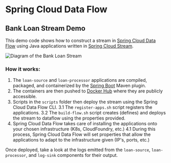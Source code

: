 # Spring Cloud Data Flow
## Bank Loan Stream Demo

This demo code shows how to construct a stream in [Spring Cloud Data Flow][dataflow] using Java applications written in [Spring Cloud Stream][stream].

![Diagram of the Bank Loan Stream][diagram]

### How it works:

1. The `loan-source` and `loan-processor` applications are compiled, packaged, and containerized by the [Spring Boot][boot] Maven plugin. 
2. The containers are then pushed to [Docker Hub][hub] where they are publicly accessible.
3. Scripts in the `scripts` folder then deploy the stream using the Spring Cloud Data Flow CLI.
3.1 The `register-apps.sh` script registers the applications.
3.2 The `build-flow.sh` script creates (defines) and deploys the stream to dataflow using the properties provided.
4. Spring Cloud Data Flow takes care of installing the applications onto your chosen infrastructure (K8s, CloudFoundry, etc.)
4.1 During this process, Spring Cloud Data Flow will set properties that allow the applications to adapt to the infrastructure given (IP's, ports, etc.)

Once deployed, take a look at the logs emitted from the `loan-source`, `loan-processor`, and `log-sink` components for their output.

[hub]: https://hub.docker.com/u/benwilcock
[boot]: https://spring.io/projects/spring-boot
[dataflow]: https://dataflow.spring.io
[stream]: https://spring.io/projects/spring-cloud-stream
[diagram]: https://github.com/benwilcock/spring-cloud-dataflow-demo/blob/master/img/bank-loan-stream.png?raw=true
